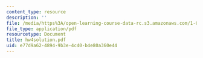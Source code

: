```yaml
---
content_type: resource
description: ''
file: /media/https%3A/open-learning-course-data-rc.s3.amazonaws.com/1-033-mechanics-of-material-systems-an-energy-approach-fall-2003/e77d9a6248949b3e4c40b4e80a360e44_hw4solution.pdf
file_type: application/pdf
resourcetype: Document
title: hw4solution.pdf
uid: e77d9a62-4894-9b3e-4c40-b4e80a360e44
---
```

